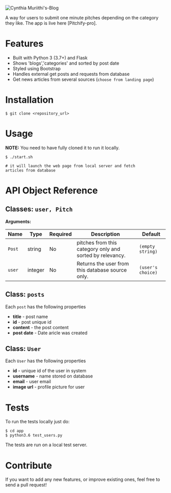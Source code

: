 ![Cynthia Muriithi's-Blog](https://www.lifesafar.com/wp-content/uploads/2018/01/blog.jpg)

A way for users to submit one minute pitches depending on the category they like.
The app is live here [Pitchify-pro].


Features
========

- Built with Python 3 (3.7+) and Flask
- Shows 'blogs','categories' and sorted by post date
- Styled using Bootstrap
- Handles external get posts and requests from database
- Get news articles from several sources (`choose from landing page`)


Installation
========

    $ git clone <repository_url>


Usage
========

**NOTE:** You need to have fully cloned it to run it locally.


    $ ./start.sh 

    # it will launch the web page from local server and fetch 
    articles from database


API Object Reference
========

## Classes: `user, Pitch`


**Arguments:**

| Name | Type | Required | Description | Default |
| ---- | ---- | -------- | ----------- | ------- |
| `Post` | string | No | pitches from this category only and sorted by relevancy. | `(empty string)`  |
| `user` | integer | No | Returns the user from this database source only. | `(user's choice)` |



## Class: `posts`

Each `post` has the following properties

- **title** - post name
- **id** - post unique id
- **content** - the post content
- **post date** - Date aricle was created

## Class: `User`

Each `User` has the following properties

- **id** - unique id of the user in system
- **username** - name stored on database
- **email** - user email
- **image url** - profile picture for user

Tests
========

To run the tests locally just do:

    $ cd app
    $ python3.6 test_users.py


The tests are run on a local test server.

Contribute
========

If you want to add any new features, or improve existing ones, feel free to send a pull request!
